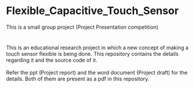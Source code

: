 # Flexible_Capacitive_Touch_Sensor
This is a small group project (Project Presentation competition)

#

This is an educational research project in which a new concept of making a touch sensor flexible is being done. This repository contains the details regarding it and the source code of it.
<br><br>
Refer the ppt (Project report) and the word document (Project draft) for the details. Both of them are present as a pdf in this repository.